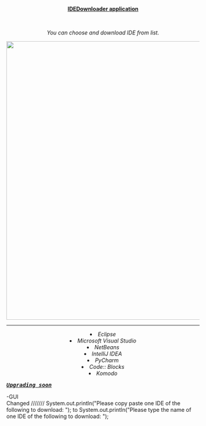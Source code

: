 <p style="text-align: center;"><span style="text-decoration: underline;"><strong>IDEDownloader application</strong> </span></p>
<p style="text-align: center;">&nbsp;</p>
<p style="text-align: center;"><em>You can choose and download IDE from list.</em></p>
<img src="https://i.imgur.com/OtOGY8n.jpg" alt="" width="779" height="726" /></em></p>

<hr size="10" noshade> 


<li style="text-align: center;"><em>Eclipse</em></li>
<li style="text-align: center;"><em>Microsoft Visual Studio</em></li>
<li style="text-align: center;"><em>NetBeans</em></li>
<li style="text-align: center;"><em>IntelliJ IDEA</em></li>
<li style="text-align: center;"><em>PyCharm</em></li>
<li style="text-align: center;"><em>Code:: Blocks</em></li>
<li style="text-align: center;"><em>Komodo</em></li>
</ul>


<div id="tw-target-text-container" class="tw-ta-container tw-nfl">
<pre id="tw-target-text" class="tw-data-text tw-text-large tw-ta" dir="ltr" style="text-align: left;" data-placeholder="&Mu;&epsilon;&tau;ά&phi;&rho;&alpha;&sigma;&eta;"><span style="text-decoration: underline;"><em><strong><span lang="en" tabindex="0">Upgrading soon</span></strong></em></span></pre>
-GUI
</div>
Changed
///////
System.out.println("Please copy paste one IDE of the following to download: ");
to
System.out.println("Please type the name of one IDE of the following to download: ");
